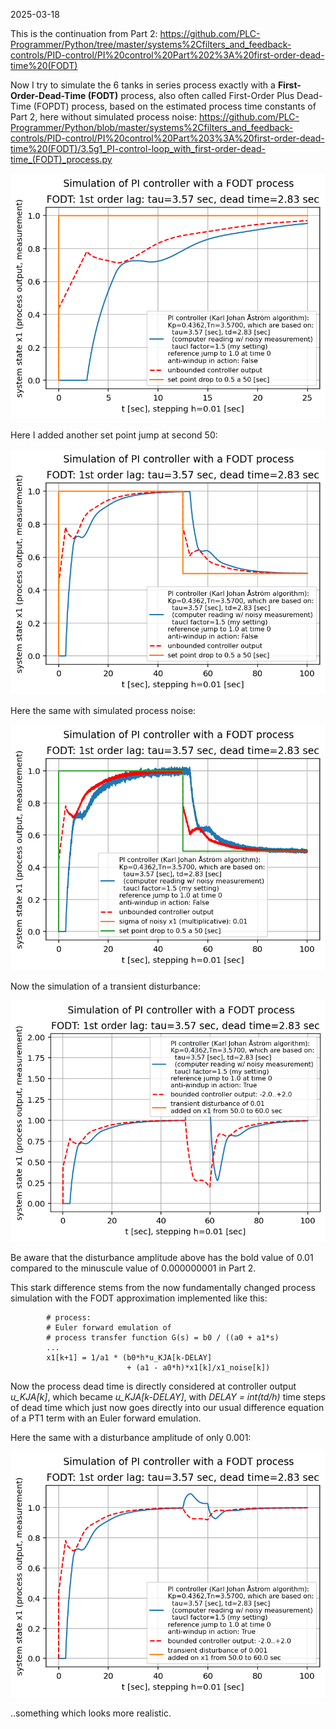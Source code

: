2025-03-18

This is the continuation from Part 2: https://github.com/PLC-Programmer/Python/tree/master/systems%2Cfilters_and_feedback-controls/PID-control/PI%20control%20Part%202%3A%20first-order-dead-time%20(FODT)

Now I try to simulate the 6 tanks in series process exactly with a **First-Order-Dead-Time (FODT)** process, also often called First-Order Plus Dead-Time (FOPDT) process, based on the estimated process time constants of Part 2, here without simulated process noise: https://github.com/PLC-Programmer/Python/blob/master/systems%2Cfilters_and_feedback-controls/PID-control/PI%20control%20Part%203%3A%20first-order-dead-time%20(FODT)/3.5g1_PI-control-loop_with_first-order-dead-time_(FODT)_process.py

![plot](https://github.com/PLC-Programmer/Python/blob/master/systems%2Cfilters_and_feedback-controls/PID-control/PI%20control%20Part%203%3A%20first-order-dead-time%20(FODT)/pictures/3.5g1_PI-control-loop_with_first-order-dead-time_(FODT)_process%20a.png)

Here I added another set point jump at second 50:

![plot](https://github.com/PLC-Programmer/Python/blob/master/systems%2Cfilters_and_feedback-controls/PID-control/PI%20control%20Part%203%3A%20first-order-dead-time%20(FODT)/pictures/3.5g1_PI-control-loop_with_first-order-dead-time_(FODT)_process%20b.png)

Here the same with simulated process noise:

![plot](https://github.com/PLC-Programmer/Python/blob/master/systems%2Cfilters_and_feedback-controls/PID-control/PI%20control%20Part%203%3A%20first-order-dead-time%20(FODT)/pictures/3.5g1_PI-control-loop_with_first-order-dead-time_(FODT)_process%20c.png)

Now the simulation of a transient disturbance:

![plot](https://github.com/PLC-Programmer/Python/blob/master/systems%2Cfilters_and_feedback-controls/PID-control/PI%20control%20Part%203%3A%20first-order-dead-time%20(FODT)/pictures/3.5g1_PI-control-loop_with_first-order-dead-time_(FODT)_process%20d.png)

Be aware that the disturbance amplitude above has the bold value of 0.01 compared to the minuscule value of 0.000000001 in Part 2.

This stark difference stems from the now fundamentally changed process simulation with the FODT approximation implemented like this:

```
        # process:
        # Euler forward emulation of
        # process transfer function G(s) = b0 / ((a0 + a1*s)
        ...
        x1[k+1] = 1/a1 * (b0*h*u_KJA[k-DELAY]
                          + (a1 - a0*h)*x1[k]/x1_noise[k])
```

Now the process dead time is directly considered at controller output *u_KJA[k]*, which became *u_KJA[k-DELAY]*, with *DELAY = int(td/h)* time steps of dead time which just now goes directly into our usual difference equation of a PT1 term with an Euler forward emulation.

Here the same with a disturbance amplitude of only 0.001:

![plot](https://github.com/PLC-Programmer/Python/blob/master/systems%2Cfilters_and_feedback-controls/PID-control/PI%20control%20Part%203%3A%20first-order-dead-time%20(FODT)/pictures/3.5g1_PI-control-loop_with_first-order-dead-time_(FODT)_process%20e.png)

..something which looks more realistic.













